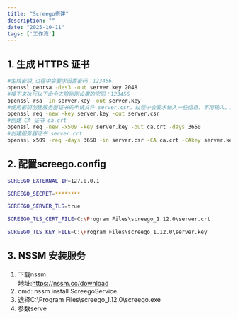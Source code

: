 ```yaml
---
title: "Screego搭建"
description: ""
date: "2025-10-11"
tags: ['工作流']
---
```


## 1. 生成 HTTPS 证书
~~~sh
#生成密钥,过程中会要求设置密码：123456
openssl genrsa -des3 -out server.key 2048
#接下来执行以下命令去除刚刚设置的密码：123456
openssl rsa -in server.key -out server.key
#使用密钥创建服务器证书的申请文件 server.csr，过程中会要求输入一些信息，不用输入，直接回车即可
openssl req -new -key server.key -out server.csr
#创建 CA 证书 ca.crt
openssl req -new -x509 -key server.key -out ca.crt -days 3650
#创建服务器证书 server.crt
openssl x509 -req -days 3650 -in server.csr -CA ca.crt -CAkey server.key -CAcreateserial -out server.crt
~~~

## 2. 配置screego.config

~~~sh
SCREEGO_EXTERNAL_IP=127.0.0.1

SCREEGO_SECRET=********

SCREEGO_SERVER_TLS=true

SCREEGO_TLS_CERT_FILE=C:\Program Files\screego_1.12.0\server.crt

SCREEGO_TLS_KEY_FILE=C:\Program Files\screego_1.12.0\server.key
~~~

## 3. NSSM 安装服务
1. 下载nssm  
地址:https://nssm.cc/download  
2. cmd: nssm install ScreegoService   
3. 选择C:\Program Files\screego_1.12.0\screego.exe  
4. 参数serve  